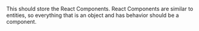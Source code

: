 This should store the React Components. React Components are similar to entities, so everything that is an object and has behavior should be a component.
